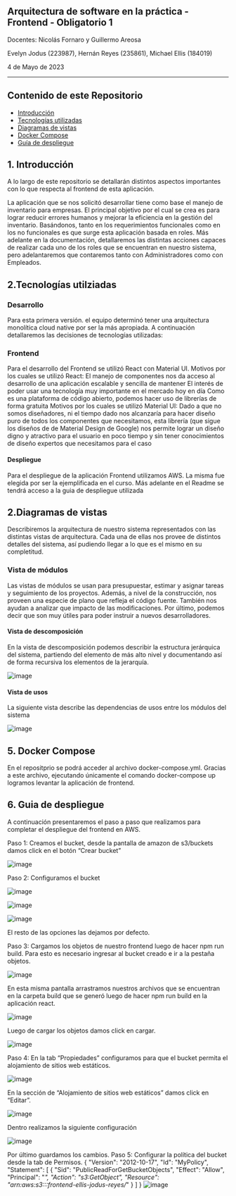 ## Arquitectura de software en la práctica - Frontend - Obligatorio 1
Docentes: Nicolás Fornaro y Guillermo Areosa

Evelyn Jodus (223987), Hernán Reyes (235861), Michael Ellis (184019)

4 de Mayo de 2023
_____________________________________________________________________________________________

## Contenido de este Repositorio
- [Introducción](#intro)
- [Tecnologías utilizadas](#tecnologias)
- [Diagramas de vistas](#vistas)
- [Docker Compose](#docker)
- [Guía de despliegue](#despliegue)

## 1. Introducción<a name="intro"></a>

A lo largo de este repositorio se detallarán distintos aspectos importantes con lo que respecta al frontend de esta aplicación.

La aplicación que se nos solicitó desarrollar tiene como base el manejo de inventario para empresas. 
El principal objetivo por el cual se crea es para lograr reducir errores humanos y mejorar la eficiencia en la gestión del inventario. 
Basándonos, tanto en los requerimientos funcionales como en los no funcionales es que surge esta aplicación basada en roles. Más adelante en la documentación, detallaremos las distintas acciones capaces de realizar cada uno de los roles que se encuentran en nuestro sistema, pero adelantaremos que contaremos tanto con Administradores como con Empleados.

## 2.Tecnologías utilziadas  <a name="tecnologias"></a>

### Desarrollo
Para esta primera versión. el equipo determinó tener una arquitectura monolítica cloud native por ser la más apropiada. 
A continuación detallaremos las decisiones de tecnologías utilizadas: 

### Frontend
Para el desarrollo del Frontend se utilizó React con Material UI.
Motivos por los cuales se utilizó React:
El manejo de componentes nos da acceso al desarrollo de una aplicación escalable y sencilla de mantener
El interés de poder usar una tecnología muy importante en el mercado hoy en día
Como es una plataforma de código abierto, podemos hacer uso de librerías de forma gratuita
Motivos por los cuales se utilizó Material UI: 
Dado a que no somos diseñadores, ni el tiempo dado nos alcanzaría para hacer diseño puro de todos los componentes que necesitamos, esta librería (que sigue los diseños de de Material Design de Google) nos permite lograr un diseño digno y atractivo para el usuario en poco tiempo y sin tener conocimientos de diseño expertos que necesitamos para el caso

#### Despliegue 
Para el despliegue de la aplicación Frontend utilizamos AWS. La misma fue elegida por ser la ejemplificada en el curso. 
Más adelante en el Readme se tendrá acceso a la guia de despliegue utilizada

## 2.Diagramas de vistas  <a name="vistas"></a>
Describiremos la arquitectura de nuestro sistema representados con las distintas vistas de arquitectura. Cada una de ellas nos provee de distintos detalles del sistema, así pudiendo llegar a lo que es el mismo en su completitud.

### Vista de módulos 
Las vistas de módulos se usan para presupuestar, estimar y asignar tareas y seguimiento de los proyectos. Además, a nivel de la construcción, nos proveen una especie de plano que refleja el código fuente. También nos ayudan a analizar que impacto de las modificaciones. Por último, podemos decir que son muy útiles para poder instruir a nuevos desarrolladores.

#### Vista de descomposición 
En la vista de descomposición podemos describir la estructura jerárquica del sistema, partiendo del elemento de más alto nivel y documentando así de forma recursiva los elementos de la jerarquía.

![image](https://user-images.githubusercontent.com/44271850/236274697-2edde2cc-b9ac-4a14-bdd4-81ea806ce687.png)

#### Vista de usos
La siguiente vista describe las dependencias de usos entre los módulos del sistema

![image](https://user-images.githubusercontent.com/44271850/236274765-1ac80467-7dda-4b41-afcc-44dcca5de17f.png)

## 5. Docker Compose <a name= "docker"></a>

En el repositprio se podrá acceder al archivo docker-compose.yml. Gracias a este archivo, ejecutando únicamente el comando docker-compose up logramos levantar la aplicación de frontend.

## 6. Guia de despliegue <a name= "despliegue"></a>

A continuación presentaremos el paso a paso que realizamos para completar el despliegue del frontend en AWS.

Paso 1: Creamos el bucket, desde la pantalla de amazon de s3/buckets damos click en el botón “Crear bucket”

![image](https://user-images.githubusercontent.com/44271850/236276718-ba603851-115b-4587-a14e-dcbe8e96c1c5.png)

Paso 2: Configuramos el bucket

![image](https://user-images.githubusercontent.com/44271850/236276818-c24c4681-5921-4462-9a7b-dfb33a058969.png)

![image](https://user-images.githubusercontent.com/44271850/236276875-01c3a483-7cdf-412b-bfdc-3e341dbf8cd9.png)

![image](https://user-images.githubusercontent.com/44271850/236276936-1464ea14-037b-435c-b550-1ea8c151df8e.png)

El resto de las opciones las dejamos por defecto.

Paso 3: Cargamos los objetos de nuestro frontend luego de hacer npm run build. Para esto es necesario ingresar al bucket creado e ir a la pestaña objetos.

![image](https://user-images.githubusercontent.com/44271850/236277092-45889e0c-07a5-411c-99e3-7084f1983f1f.png)

En esta misma pantalla arrastramos nuestros archivos que se encuentran en la carpeta build que se generó luego de hacer npm run build en la aplicación react.

![image](https://user-images.githubusercontent.com/44271850/236277169-34c2f1b6-20d9-428e-9887-cde30ce43df9.png)

Luego de cargar los objetos damos click en cargar.

![image](https://user-images.githubusercontent.com/44271850/236277238-e9e6de78-e451-4e33-846f-f66312be1d8a.png)

Paso 4: En la tab “Propiedades” configuramos para que el bucket permita el alojamiento de sitios web estáticos.

![image](https://user-images.githubusercontent.com/44271850/236277334-a7ddcf2c-12af-4a4a-ab60-510ba655ea37.png)

En la sección de “Alojamiento de sitios web estáticos” damos click en “Editar”.

![image](https://user-images.githubusercontent.com/44271850/236277432-569e5dfc-66e2-4992-adf3-8d306cd8c911.png)

Dentro realizamos la siguiente configuración

![image](https://user-images.githubusercontent.com/44271850/236277516-75845c5b-63cb-4216-924f-77ae96409787.png)

Por último guardamos los cambios.
Paso 5: Configurar la política del bucket desde la tab de Permisos.
{
  "Version": "2012-10-17",
  "Id": "MyPolicy",
  "Statement": [
    {
      "Sid": "PublicReadForGetBucketObjects",
      "Effect": "Allow",
      "Principal": "*",
      "Action": "s3:GetObject",
      "Resource": "arn:aws:s3:::frontend-ellis-jodus-reyes/*"
    }
  ]
}
![image](https://user-images.githubusercontent.com/44271850/236277828-1966545f-fd7c-4f0b-b11b-0d14ea6f862c.png)



